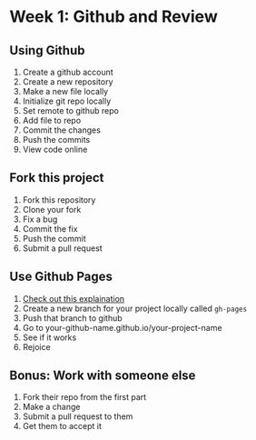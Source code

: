 # Week 1: Github and Review

## Using Github ##

1. Create a github account
2. Create a new repository
3. Make a new file locally
4. Initialize git repo locally
5. Set remote to github repo
6. Add file to repo
7. Commit the changes
8. Push the commits
9. View code online

## Fork this project

1. Fork this repository
2. Clone your fork
3. Fix a bug
4. Commit the fix
5. Push the commit
6. Submit a pull request

## Use Github Pages

1. [Check out this explaination](https://help.github.com/articles/creating-project-pages-manually/)
2. Create a new branch for your project locally called `gh-pages`
3. Push that branch to github
4. Go to your-github-name.github.io/your-project-name
5. See if it works
6. Rejoice

## Bonus: Work with someone else

1. Fork their repo from the first part
2. Make a change
3. Submit a pull request to them
4. Get them to accept it
